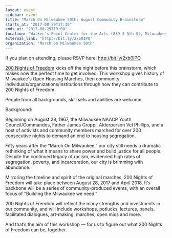 ```yaml
---
layout: event
sidebar: event
title: "March On Milwaukee 50th: August Community Brainstorm"
starts_at: "2017-08-29T17:30"
ends_at: "2017-08-29T19:00"
location: "Walker's Point Center for the Arts (839 S 5th St, Milwaukee)"
external_link: "http://bit.ly/2xb0IPQ"
organization: "March on Milwaukee 50th"
---
```


If you plan on attending, please RSVP here: http://bit.ly/2xb0IPQ

[200 Nights of Freedom](https://www.facebook.com/marchonmilwaukee50/) kicks off the night before this brainstorm, which makes now the perfect time to get involved. This workshop gives history of Milwaukee's Open Housing Marches, then community individuals/organizations/institutions through how they can contribute to 200 Nights of Freedom.

People from all backgrounds, skill sets and abilities are welcome.

Background:

Beginning on August 28, 1967, the Milwaukee NAACP Youth Council/Commandos, Father James Groppi, Alderperson Vel Phillips, and a host of activists and community members marched for over 200 consecutive nights to demand an end to housing segregation.

Fifty years after the “March On Milwaukee,” our city still needs a dramatic rethinking of what it means to share power and build justice for all people. Despite the continued legacy of racism, evidenced high rates of segregation, poverty, and incarceration, our city is brimming with abundance.

Mirroring the timeline and spirit of the original marches, 200 Nights of Freedom will take place between August 28, 2017 and April 2018. It’s backbone will be a series of community-produced events, with an overall focus of "Building the Milwaukee we need.”

200 Nights of Freedom will reflect the many strengths and investments in our community, and will include workshops, potlucks, lectures, panels, facilitated dialogues, art-making, marches, open mics and more.

And that’s the aim of this workshop — for us to figure out what 200 Nights of Freedom can be, together.
